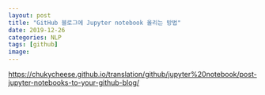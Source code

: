 ```yaml
---
layout: post
title: "GitHub 블로그에 Jupyter notebook 올리는 방법"
date: 2019-12-26
categories: NLP
tags: [github]
image:
---
```


https://chukycheese.github.io/translation/github/jupyter%20notebook/post-jupyter-notebooks-to-your-github-blog/
